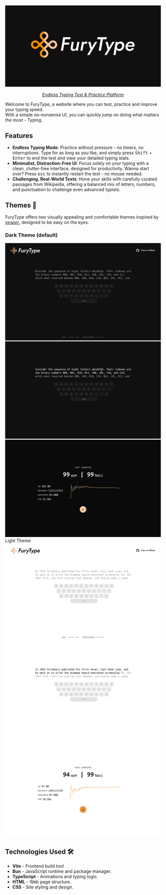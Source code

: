 <div align="center">  

<p align="center">
    <img src="docs/images/banner.png" width="600">
</p>

<a href="https://furytype.voltcrash.com"><em>Endless Typing Test & Practice Platform</em></a>

</div> 

Welcome to FuryType, a website where you can test, practice and improve your typing speed.
<br>
With a simple no-nonsense UI, you can quickly jump on doing what matters the most - Typing.

## Features
- **Endless Typing Mode**: Practice without pressure - no timers, no interruptions. Type for as long as you like, and simply press <kbd>Shift</kbd> + <kbd>Enter</kbd> to end the test and view your detailed typing stats.
- **Minimalist, Distraction-Free UI**: Focus solely on your typing with a clean, clutter-free interface, designed for productivity. Wanna start over? Press <kbd>esc</kbd> to instantly restart the test - no mouse needed.
- **Challenging, Real-World Texts**: Hone your skills with carefully curated passages from Wikipedia, offering a balanced mix of letters, numbers, and punctuation to challenge even advanced typists.

## Themes 🎨
FuryType offers two visually appealing and comfortable themes inspired by <a href="https://github.com/raunofreiberg/vesper"><em>vesper</em></a>, designed to be easy on the eyes.

### Dark Theme (default)
<img src="docs/images/site-dark.png">
<img src="docs/images/site-dark-typing.png">
<img src="docs/images/site-dark-results.png"

### Light Theme
<img src="docs/images/site-light.png">
<img src="docs/images/site-light-typing.png">
<img src="docs/images/site-light-results.png">

## Technologies Used 🛠️

- **Vite** - Frontend build tool
- **Bun** - JavaScript runtime and package manager.
- **TypeScript** - Animations and typing logic.
- **HTML** - Web page structure.
- **CSS** - Site styling and design.
